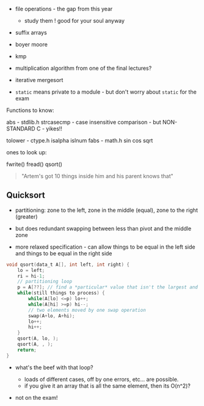 - file operations - the gap from this year
  - study them ! good for your soul anyway

- suffix arrays
- boyer moore
- kmp

- multiplication algorithm from one of the final lectures?

- iterative mergesort

- `static` means private to a module - but don't worry about `static` for the exam



Functions to know:

abs - stdlib.h
strcasecmp - case insensitive comparison - but NON-STANDARD C - yikes!!

tolower - ctype.h
isalpha
islnum
fabs - math.h
sin
cos
sqrt

ones to look up:

fwrite()
fread()
qsort()

> "Artem's got 10 things inside him and his parent knows that"



## Quicksort

- partitioning: zone to the left, zone in the middle (equal), zone to the right (greater)
- but does redundant swapping between less than pivot and the middle zone

- more relaxed specification - can allow things to be equal in the left side and things to be equal in the right side

```c
void qsort(data_t A[], int left, int right) {
    lo = left;
    ri = hi-1;
    // partitioning loop
    p = A[??]; // find a *particular* value that isn't the largest and isn't the smallest
    while(still things to process) {
        while(A[lo] <=p) lo++;
        while(A[hi] >=p) hi--;
        // two elements moved by one swap operation
        swap(A+lo, A+hi);
        lo++;
        hi++;
    }
    qsort(A, lo, );
    qsort(A, , );
    return;
}
```

- what's the beef with that loop?
  - loads of different cases, off by one errors, etc... are possible.
  - if you give it an array that is all the same element, then its O(n^2)?

- not on the exam!


